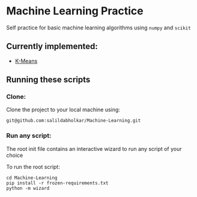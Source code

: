 # Machine Learning Practice
Self practice for basic machine learning algorithms using
`numpy` and `scikit`

## Currently implemented:
* [K-Means](code/Kmeans.py)

## Running these scripts

### Clone:
Clone the project to your local machine using:

    git@github.com:salildabholkar/Machine-Learning.git

### Run any script:
The root init file contains an interactive wizard to
run any script of your choice

To run the root script:

    cd Machine-Learning
    pip install -r frozen-requirements.txt
    python -m wizard